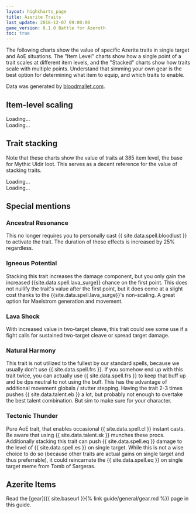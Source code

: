 ```yaml
---
layout: highcharts_page
title: Azerite Traits
last_update: 2018-12-07 09:00:00
game_version: 8.1.0 Battle for Azeroth
toc: true
---
```


The following charts show the value of specific Azerite traits in single target and AoE situations.
The "Item Level" charts show how a single point of a trait scales at different item levels, and
the "Stacked" charts show how traits scale with multiple points. Understand that simming your own gear
is the best option for determining what item to equip, and which traits to enable.

Data was generated by [bloodmallet.com](https://bloodmallet.com).

## Item-level scaling

<div id="bloodmallet_azerite_traits_itemlevel_patchwerk" class="bloodmallet_chart" data-wow-class="shaman"  data-type="azerite_traits_itemlevel" data-wow-spec="elemental" data-background-color="#222" data-font-color="#eee">Loading...</div>

<div id="bloodmallet_azerite_traits_itemlevel_hecticaddcleave" class="bloodmallet_chart" data-wow-class="shaman" data-type="azerite_traits_itemlevel" data-wow-spec="elemental" data-fight-style="hecticaddcleave" data-background-color="#222" data-font-color="#eee">Loading...</div>

## Trait stacking
Note that these charts show the value of traits at 385 item level, the base for Mythic Uldir loot. This serves as a decent reference for the value of stacking traits.

<div id="bloodmallet_azerite_traits_stacking_patchwerk" class="bloodmallet_chart" data-wow-class="shaman" data-type="azerite_traits_stacking" data-wow-spec="elemental" data-background-color="#222" data-font-color="#eee">Loading...</div>

<div id="bloodmallet_azerite_traits_stacking_hecticaddcleave" class="bloodmallet_chart" data-wow-class="shaman" data-type="azerite_traits_stacking" data-wow-spec="elemental" data-fight-style="hecticaddcleave" data-background-color="#222" data-font-color="#eee">Loading...</div>


## Special mentions

### Ancestral Resonance
This no longer requires you to personally cast {{ site.data.spell.bloodlust }} to
activate the trait. The duration of these effects is increased by 25% regardless.

### Igneous Potential
Stacking this trait increases the damage component, but you only gain the increased
{{site.data.spell.lava_surge}} chance on the first point.
This does not nullify the trait's value after the first point, but it does come at a
slight cost thanks to the {{site.data.spell.lava_surge}}'s non-scaling.
A great option for Maelstrom generation and movement.

### Lava Shock
With increased value in two-target cleave, this trait could see some use
if a fight calls for sustained two-target cleave or spread target damage.

### Natural Harmony
This trait is not utilized to the fullest by our standard spells, because we usually don't use {{ site.data.spell.frs }}.
If you somehow end up with this trait twice, you can actually use {{ site.data.spell.frs }} to keep that buff up and be dps neutral to not using the buff.
This has the advantage of additional movement globals / stutter stepping. Having the trait 2-3 times pushes {{ site.data.talent.eb }} a lot, but probably not enough to overtake the best talent combination. But sim to make sure for your character.

### Tectonic Thunder
Pure AoE trait, that enables occasional {{ site.data.spell.cl }} instant casts. Be aware that using {{ site.data.talent.sk }} munches these procs. Additionally stacking this trait can push {{ site.data.spell.eq }} damage to the level of {{ site.data.spell.es }} on single target. While this is not a wise choice to do so (because other traits are actual gains on single target and thus preferrable), it could reincarnate the {{ site.data.spell.eq }} on single target meme from Tomb of Sargeras.

## Azerite Items
Read the [gear]({{ site.baseurl }}{% link guide/general/gear.md %}) page in this guide.
